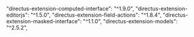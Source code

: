 "directus-extension-computed-interface": "^1.9.0",
"directus-extension-editorjs": "^1.5.0",
"directus-extension-field-actions": "^1.8.4",
"directus-extension-masked-interface": "^1.1.0",
"directus-extension-models": "^2.5.2",
